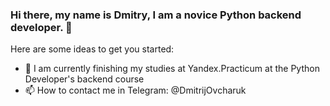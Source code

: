 ### Hi there, my name is Dmitry, I am a novice Python backend developer. 👋

Here are some ideas to get you started:

- 🌱 I am currently finishing my studies at Yandex.Practicum at the Python Developer's backend course
- 📫 How to contact me in Telegram: @DmitrijOvcharuk

